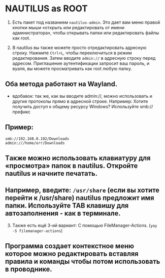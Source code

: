 # NAUTILUS as ROOT

1. Есть пакет под названием `nautilus-admin`. Это дает вам меню правой кнопки мыши «открыть или редактировать от имени администратора», чтобы открывать папки или редактировать файлы как root.

2. В nautilus вы также можете просто отредактировать адресную строку. Нажмите `Ctrl+L`, чтобы переключиться в режим редактирования. Затем вводите `admin://` в адресную строку перед адресом. Приглашение аутентификации запросит ваш пароль, и вуаля, вы можете просматривать как root любую папку.

## Оба метода работают на Wayland.

- вдобавок: так же, как вы вводите admin://, можно использовать и другие протоколы прямо в адресной строке. Например: Хотите получить доступ к общему ресурсу Windows? Используйте smb://префикс

## Пример:
```
smb://192.168.0.102/Downloads
admin:///home/orr/Downloads
```

## Tакже можно использовать клавиатуру для «просмотра» папок в nautilus. Откройте nautilus и начните печатать. 
## Например, введите: `/usr/share` (если вы хотите перейти к /usr/share) nautilus предложит имя папки. Используйте TAB клавишу для автозаполнения - как в терминале. 

3. Tакже есть ещё 3-ий вариант: С помощью FileManager-Actions. (`yay -S filemanager-actions`)
## Программа создает контекстное меню которое можно редактировать вставляя правила и команды чтобы потом использовать в проводнике. 
